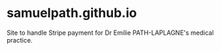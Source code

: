 # samuelpath.github.io
Site to handle Stripe payment for Dr Emilie PATH-LAPLAGNE's medical practice.
